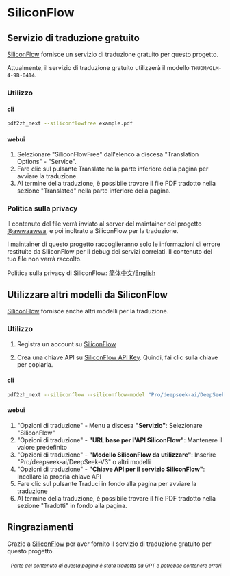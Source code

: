 # SiliconFlow

## Servizio di traduzione gratuito

[SiliconFlow](https://siliconflow.cn) fornisce un servizio di traduzione gratuito per questo progetto.

Attualmente, il servizio di traduzione gratuito utilizzerà il modello `THUDM/GLM-4-9B-0414`.

### Utilizzo

#### cli

```bash
pdf2zh_next --siliconflowfree example.pdf 
```

#### webui

1. Selezionare "SiliconFlowFree" dall'elenco a discesa "Translation Options" - "Service".
2. Fare clic sul pulsante Translate nella parte inferiore della pagina per avviare la traduzione.
3. Al termine della traduzione, è possibile trovare il file PDF tradotto nella sezione "Translated" nella parte inferiore della pagina.


### Politica sulla privacy

Il contenuto del file verrà inviato al server del maintainer del progetto [@awwaawwa](https://github.com/awwaawwa), e poi inoltrato a SiliconFlow per la traduzione.

I maintainer di questo progetto raccoglieranno solo le informazioni di errore restituite da SiliconFlow per il debug dei servizi correlati. Il contenuto del tuo file non verrà raccolto.

Politica sulla privacy di SiliconFlow: [简体中文](https://docs.siliconflow.cn/cn/legals/privacy-policy)/[English](https://docs.siliconflow.cn/en/legals/privacy-policy)



## Utilizzare altri modelli da SiliconFlow

[SiliconFlow](https://siliconflow.cn) fornisce anche altri modelli per la traduzione.

### Utilizzo

1. Registra un account su [SiliconFlow](https://siliconflow.cn)

2. Crea una chiave API su [SiliconFlow API Key](https://cloud.siliconflow.cn/me/account/ak). Quindi, fai clic sulla chiave per copiarla.

#### cli

```bash
pdf2zh_next --siliconflow --siliconflow-model "Pro/deepseek-ai/DeepSeek-V3" --siliconflow-api-key <your-api-key> example.pdf
```

#### webui

1. "Opzioni di traduzione" - Menu a discesa **"Servizio"**: Selezionare "SiliconFlow"  
2. "Opzioni di traduzione" - **"URL base per l'API SiliconFlow"**: Mantenere il valore predefinito  
3. "Opzioni di traduzione" - **"Modello SiliconFlow da utilizzare"**: Inserire "Pro/deepseek-ai/DeepSeek-V3" o altri modelli  
4. "Opzioni di traduzione" - **"Chiave API per il servizio SiliconFlow"**: Incollare la propria chiave API  
5. Fare clic sul pulsante Traduci in fondo alla pagina per avviare la traduzione  
6. Al termine della traduzione, è possibile trovare il file PDF tradotto nella sezione "Tradotti" in fondo alla pagina.


## Ringraziamenti

Grazie a [SiliconFlow](https://siliconflow.cn) per aver fornito il servizio di traduzione gratuito per questo progetto.

<div align="right"> 
<h6><small>Parte del contenuto di questa pagina è stata tradotta da GPT e potrebbe contenere errori.</small></h6>
